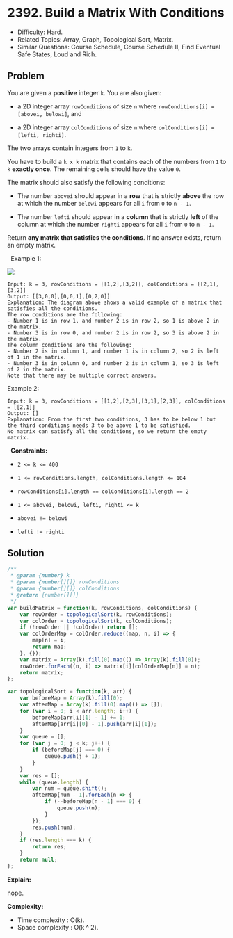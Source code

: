 # 2392. Build a Matrix With Conditions

- Difficulty: Hard.
- Related Topics: Array, Graph, Topological Sort, Matrix.
- Similar Questions: Course Schedule, Course Schedule II, Find Eventual Safe States, Loud and Rich.

## Problem

You are given a **positive** integer `k`. You are also given:


	
- a 2D integer array `rowConditions` of size `n` where `rowConditions[i] = [abovei, belowi]`, and
	
- a 2D integer array `colConditions` of size `m` where `colConditions[i] = [lefti, righti]`.


The two arrays contain integers from `1` to `k`.

You have to build a `k x k` matrix that contains each of the numbers from `1` to `k` **exactly once**. The remaining cells should have the value `0`.

The matrix should also satisfy the following conditions:


	
- The number `abovei` should appear in a **row** that is strictly **above** the row at which the number `belowi` appears for all `i` from `0` to `n - 1`.
	
- The number `lefti` should appear in a **column** that is strictly **left** of the column at which the number `righti` appears for all `i` from `0` to `m - 1`.


Return ****any** matrix that satisfies the conditions**. If no answer exists, return an empty matrix.

 
Example 1:

![](https://assets.leetcode.com/uploads/2022/07/06/gridosdrawio.png)

```
Input: k = 3, rowConditions = [[1,2],[3,2]], colConditions = [[2,1],[3,2]]
Output: [[3,0,0],[0,0,1],[0,2,0]]
Explanation: The diagram above shows a valid example of a matrix that satisfies all the conditions.
The row conditions are the following:
- Number 1 is in row 1, and number 2 is in row 2, so 1 is above 2 in the matrix.
- Number 3 is in row 0, and number 2 is in row 2, so 3 is above 2 in the matrix.
The column conditions are the following:
- Number 2 is in column 1, and number 1 is in column 2, so 2 is left of 1 in the matrix.
- Number 3 is in column 0, and number 2 is in column 1, so 3 is left of 2 in the matrix.
Note that there may be multiple correct answers.
```

Example 2:

```
Input: k = 3, rowConditions = [[1,2],[2,3],[3,1],[2,3]], colConditions = [[2,1]]
Output: []
Explanation: From the first two conditions, 3 has to be below 1 but the third conditions needs 3 to be above 1 to be satisfied.
No matrix can satisfy all the conditions, so we return the empty matrix.
```

 
**Constraints:**


	
- `2 <= k <= 400`
	
- `1 <= rowConditions.length, colConditions.length <= 104`
	
- `rowConditions[i].length == colConditions[i].length == 2`
	
- `1 <= abovei, belowi, lefti, righti <= k`
	
- `abovei != belowi`
	
- `lefti != righti`



## Solution

```javascript
/**
 * @param {number} k
 * @param {number[][]} rowConditions
 * @param {number[][]} colConditions
 * @return {number[][]}
 */
var buildMatrix = function(k, rowConditions, colConditions) {
    var rowOrder = topologicalSort(k, rowConditions);
    var colOrder = topologicalSort(k, colConditions);
    if (!rowOrder || !colOrder) return [];
    var colOrderMap = colOrder.reduce((map, n, i) => {
        map[n] = i;
        return map;
    }, {});
    var matrix = Array(k).fill(0).map(() => Array(k).fill(0));
    rowOrder.forEach((n, i) => matrix[i][colOrderMap[n]] = n);
    return matrix;
};

var topologicalSort = function(k, arr) {
    var beforeMap = Array(k).fill(0);
    var afterMap = Array(k).fill(0).map(() => []);
    for (var i = 0; i < arr.length; i++) {
        beforeMap[arr[i][1] - 1] += 1;
        afterMap[arr[i][0] - 1].push(arr[i][1]);
    }
    var queue = [];
    for (var j = 0; j < k; j++) {
        if (beforeMap[j] === 0) {
            queue.push(j + 1);
        }
    }
    var res = [];
    while (queue.length) {
        var num = queue.shift();
        afterMap[num - 1].forEach(n => {
            if (--beforeMap[n - 1] === 0) {
                queue.push(n);
            }
        });
        res.push(num);
    }
    if (res.length === k) {
        return res;
    }
    return null;
};
```

**Explain:**

nope.

**Complexity:**

* Time complexity : O(k).
* Space complexity : O(k ^ 2).
